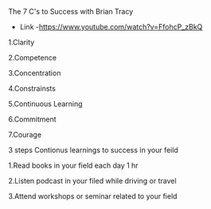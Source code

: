 The 7 C's to Success with Brian Tracy
* Link -https://www.youtube.com/watch?v=FfohcP_zBkQ
  
1.Clarity

2.Competence

3.Concentration

4.Constrainsts

5.Continuous Learning

6.Commitment

7.Courage


3 steps Contionus learnings to success in your feild 

1.Read books in your field each day 1 hr

2.Listen podcast in your filed while driving or travel

3.Attend workshops or seminar related to your field 

